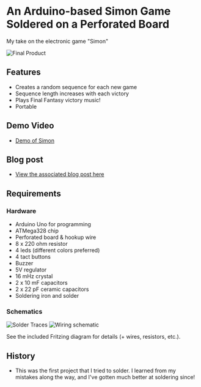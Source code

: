 # An Arduino-based Simon Game Soldered on a Perforated Board

My take on the electronic game "Simon"

![](https://raw.github.com/jerwil/Simon_Solder/master/Media/Simon%20Solder%20Final%20Product%20Image.jpeg "Final Product")

## Features

* Creates a random sequence for each new game
* Sequence length increases with each victory
* Plays Final Fantasy victory music!
* Portable

## Demo Video

* [Demo of Simon](http://www.youtube.com/watch?v=CGUro_F3nu0)

## Blog post

* [View the associated blog post here](http://www.jeremyadamwilson.com/simon-game-soldered/)

## Requirements

### Hardware

* Arduino Uno for programming
* ATMega328 chip
* Perforated board & hookup wire
* 8 x 220 ohm resistor
* 4 leds (different colors preferred)
* 4 tact buttons
* Buzzer
* 5V regulator
* 16 mHz crystal
* 2 x 10 mF capacitors
* 2 x 22 pF ceramic capacitors
* Soldering iron and solder

### Schematics

![](https://raw.github.com/jerwil/Simon_Solder/master/Media/simon_soldier_as_is_bb.jpg "Solder Traces")
![](https://raw.github.com/jerwil/Simon_Solder/master/Media/simon_soldier_as_is_schem.jpg "Wiring schematic")

See the included Fritzing diagram for details (+ wires, resistors, etc.).

## History

* This was the first project that I tried to solder. I learned from my mistakes along the way, and I've gotten much better at soldering since!


